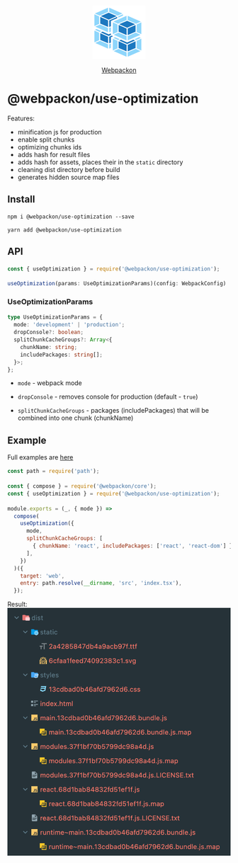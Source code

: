 <p align="center">
  <img src='https://raw.githubusercontent.com/AndTem/webpackon/master/images/logo.svg' height='120' width='120'>
</p>
<p align="center">
  <a href="https://github.com/AndTem/webpackon#readme">Webpackon</a>
</p>

# @webpackon/use-optimization

Features:
- minification js for production
- enable split chunks
- optimizing chunks ids
- adds hash for result files
- adds hash for assets, places their in the ```static``` directory
- cleaning dist directory before build
- generates hidden source map files

## Install
```shell
npm i @webpackon/use-optimization --save
```

```shell
yarn add @webpackon/use-optimization
```

## API

```ts
const { useOptimization } = require('@webpackon/use-optimization');

useOptimization(params: UseOptimizationParams)(config: WebpackConfig)
```

### UseOptimizationParams
```ts
type UseOptimizationParams = {
  mode: 'development' | 'production';
  dropConsole?: boolean;
  splitChunkCacheGroups?: Array<{
    chunkName: string;
    includePackages: string[];
  }>;
};
```

- ```mode``` - webpack mode

- ```dropConsole``` - removes console for production (default - ```true```)

- ```splitChunkCacheGroups``` - packages (includePackages) that will be combined into one chunk (chunkName)

## Example
Full examples are [here](https://github.com/AndTem/webpackon/tree/master/examples)

```js
const path = require('path');

const { compose } = require('@webpackon/core');
const { useOptimization } = require('@webpackon/use-optimization');

module.exports = (_, { mode }) =>
  compose(
    useOptimization({
      mode,
      splitChunkCacheGroups: [
        { chunkName: 'react', includePackages: ['react', 'react-dom'] },
      ],
    })
  )({
    target: 'web',
    entry: path.resolve(__dirname, 'src', 'index.tsx'),
  });
```

Result:
<img src='https://raw.githubusercontent.com/AndTem/webpackon/master/images/react-example-result.png'>
